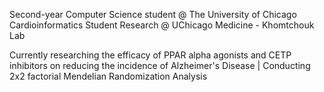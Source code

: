 Second-year Computer Science student @ The University of Chicago
Cardioinformatics Student Research @ UChicago Medicine - Khomtchouk Lab

Currently researching the efficacy of PPAR alpha agonists and CETP inhibitors on reducing the incidence of Alzheimer's Disease | Conducting 2x2 factorial Mendelian Randomization Analysis 

